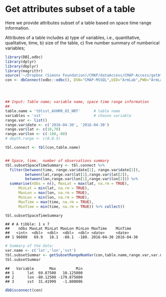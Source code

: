 Get attributes subset of a table
================

Here we provide attributes subset of a table based on space time range information.

Attributes of a table includes a) type of variables, i.e., quantitative, qualitative, time, b) size of the table, c) five number summary of numberical variables;

``` r
library(DBI,odbc)
library(dplyr)
library(dbplyr)
library(magrittr)
source('~/Dropbox (Simons Foundation)/CMAP/dataAccess/CMAP-Access/getAttributeFun.R')
con <- dbConnect(odbc::odbc(), DSN="CMAP-MSSQL",UID="ArmLab",PWD="ArmLab2018")




## Input: Table name; variable name, space time range information
## 
table.name = 'tblsst_AVHRR_OI_NRT'      # table name
variables = 'sst'                       # choose variable 
range.var <- list()
range.var$date <- c('2016-04-30', '2016-04-30')
range.var$lat <- c(10,70)
range.var$lon <- c(-180,-80)
# depth.range <- c(0,0.5)

tbl.connect <- tbl(con,table.name)


## Space, time,  number of observations summary
tbl.subsetSpaceTimeSummary <- tbl.connect %>%
  filter(between(time, range.var$date[1], range.var$date[2]),
         between(lat,range.var$lat[1],range.var$lat[2]),
         between(lon,range.var$lon[1],range.var$lon[2])) %>%
  summarise(nObs = n(), MaxLat = max(lat, na.rm = TRUE),
      MinLat = min(lat, na.rm = TRUE),
      MaxLon = max(lon, na.rm = TRUE),
      MinLon = min(lon, na.rm = TRUE),
      MaxTime = max(time, na.rm = TRUE),
      MinTime = min(time, na.rm = TRUE)) %>% collect()

tbl.subsetSpaceTimeSummary
```

    ## # A tibble: 1 x 7
    ##    nObs MaxLat MinLat MaxLon MinLon MaxTime    MinTime   
    ##   <int>  <dbl>  <dbl>  <dbl>  <dbl> <date>     <date>    
    ## 1 96000   69.9   10.1  -80.1  -180. 2016-04-30 2016-04-30

``` r
# Summary of the data:
var.name <- c('lat','lon','sst')
tbl.subsetSummar <- getSubsetRangeNumVar(con,table.name,range.var,var.name)
tbl.subsetSummar
```

    ##   Variable       Max         Min
    ## 1      lat  69.87500   10.125000
    ## 2      lon -80.12500 -179.875000
    ## 3      sst  31.41999   -1.800006

``` r
dbDisconnect(con)
```
